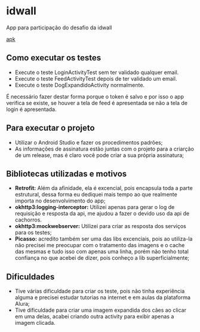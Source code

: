 # idwall
App para participação do desafio da idwall

[apk](https://drive.google.com/open?id=1swxOSIluJnZYuuPElaisQ_2eQrq2yNDn)

## Como executar os testes
- Execute o teste LoginActivityTest sem ter validado qualquer email.
- Execute o teste FeedActivityTest depois de ter validado um email.
- Execute o teste DogExpandidoActivity normalmente.

É necessário fazer destar forma porque o token é salvo e por isso o app verifica se existe, se houver a tela de feed é apresentada se não a tela de login é apresentada.

## Para executar o projeto
- Utilizar o Android Studio e fazer os procedimentos padrões;
- As informações de assinatura estão juntas com o projeto para a criarção de um release, mas é claro você pode criar a sua própria assinatura;

## Bibliotecas utilizadas e motivos
- **Retrofit:** Além da afinidade, ela é excencial, pois encapsula toda a parte estrutural, dessa forma eu dediquei mais tempo ao que realmente importa no desenvolvimento do app;
- **okhttp3:logging-interceptor:** Utilizei apenas para gerar o log de requisição e resposta da api, me ajudou a fazer o devido uso da api de cachorros.
- **okhttp3:mockwebserver:** Utilizei para criar as resposta dos serviços para os testes;
- **Picasso:** acredito também ser uma das libs excenciais, pois ao utiliza-la não precisei me preocupar com o tratamento das imagens e o cache das mesmas e tudo isso com apenas uma linha, porém não tenho total confiança no que acebei de dizer, pois conheço a lib superficialmente;

## Dificuldades
- Tive várias dificuldade para criar os teste, pois não tinha experiência alguma e precisei estudar tutorias na internet e em aulas da plataforma Alura;
- Tive dificuldade para criar uma imagem expandida dos cães ao clicar em uma delas, acabei criando outra activity para exibir apenas a imagem clicada.

